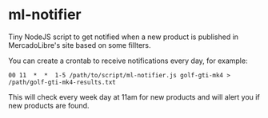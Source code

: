 # ml-notifier

Tiny NodeJS script to get notified when a new product is published in MercadoLibre's site based on some fillters.

You can create a crontab to receive notifications every day, for example:

```
00 11  *  *  1-5 /path/to/script/ml-notifier.js golf-gti-mk4 > /path/golf-gti-mk4-results.txt
```

This will check every week day at 11am for new products and will alert you if new products are found.
